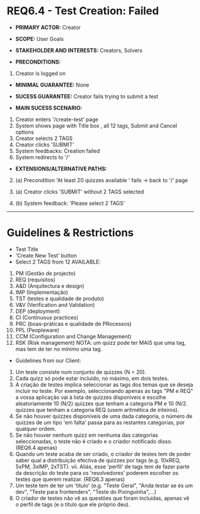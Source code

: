 # REQ6.4 - Test Creation: Failed

- **PRIMARY ACTOR:** Creator

- **SCOPE:**  User Goals

- **STAKEHOLDER AND INTERESTS:** Creators, Solvers

- **PRECONDITIONS:**
1. Creator is logged on

- **MINIMAL GUARANTEE:** None

- **SUCESS GUARANTEE:** Creator fails trying to submit a test

- **MAIN SUCESS SCENARIO:**
1. Creator enters '/create-test' page
2. System shows page with Title box , all 12 tags, Submit and Cancel options
3. Creator selects 2 TAGS
4. Creator clicks 'SUBMIT'
5. System feedbacks: Creation failed 
6. System redirects to '/'

- **EXTENSIONS/ALTERNATIVE PATHS:**

2. (a) Precondition 'At least 20 quizzes available ' fails -> back to '/' page

4. (a) Creator clicks 'SUBMIT' without 2 TAGS selected
5. (b) System feedback: 'Please select 2 TAGS'

---

# Guidelines & Restrictions

- Test Title
- 'Create New Test' button
- Select 2 TAGS from 12 AVAILABLE: 
1. PM  (Gestão de projecto)
2. REQ (requisitos)
3. A&D (Arquitectura e design)
4. IMP (Implementação)
5. TST (testes e qualidade de produto)
6. V&V (Verification and Validation)
7. DEP (deployment)
8. CI  (Continuous practices)
9. PRC (boas-práticas e qualidade de PRocessos)
10. PPL (Peopleware)
11. CCM (Configuration and Change Management)
12. RSK (Risk management)
NOTA: um quizz pode ter MAIS que uma tag, mas tem de ter no mínimo uma tag.

- Guidelines from our Client:

1. Um teste consiste num conjunto de quizzes (N = 20).
2. Cada quizz só pode estar incluído, no máximo, em dois testes.
3. A criação de testes implica seleccionar as tags dos temas que se deseja incluir no teste. Por exemplo, seleccionando apenas as tags "PM e REQ" a vossa aplicação vai à lista de quizzes disponíveis e escolhe aleatoriamente 10 (N/2) quizzes que tenham a categoria PM e 10 (N/2. quizzes que tenham a categoria REQ (usem aritmética de inteiros).
4. Se não houver quizzes disponíveis de uma dada categoria, o número de quizzes de um tipo 'em falta' passa para as restantes categorias, por qualquer ordem.
5. Se não houver nenhum quizz em nenhuma das categorias seleccionadas, o teste não é criado e o criador notificado disso. (REQ6.4 apenas)
6. Quando um teste acaba de ser criado, o criador de testes tem de poder saber qual a distribuição efectiva de quizzes por tags (e.g. 10xREQ, 5xPM, 3xIMP, 2xTST). vii. Aliás, esse 'perfil' de tags tem de fazer parte da descrição do teste para os 'resolvedores' poderem escolher os testes que querem realizar. (REQ6.3 apenas)
7. Um teste tem de ter um 'título' (e.g. "Teste Geral", "Anda testar se és um dev", "Teste para frontenders", "Teste do Pixinguinha",...)
8. O criador de testes não vê as questões que foram incluídas, apenas vê o perfil de tags (e o título que ele próprio deu).